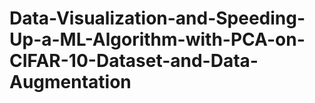 # Data-Visualization-and-Speeding-Up-a-ML-Algorithm-with-PCA-on-CIFAR-10-Dataset-and-Data-Augmentation